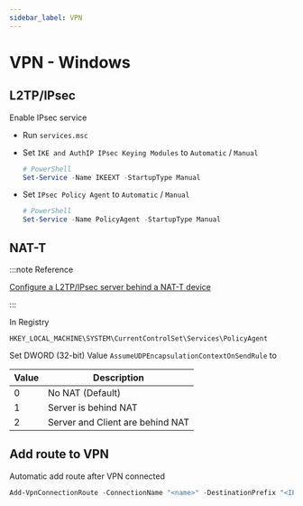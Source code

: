 ```yaml
---
sidebar_label: VPN
---
```


# VPN - Windows

## L2TP/IPsec

Enable IPsec service

- Run `services.msc`
- Set `IKE and AuthIP IPsec Keying Modules` to `Automatic` / `Manual`
  
  ```powershell
  # PowerShell
  Set-Service -Name IKEEXT -StartupType Manual
  ```

- Set `IPsec Policy Agent` to `Automatic` / `Manual`
  
  ```powershell
  # PowerShell
  Set-Service -Name PolicyAgent -StartupType Manual
  ```

## NAT-T

:::note Reference

[Configure a L2TP/IPsec server behind a NAT-T device](https://docs.microsoft.com/en-us/troubleshoot/windows-server/networking/configure-l2tp-ipsec-server-behind-nat-t-device)

:::

In Registry
```
HKEY_LOCAL_MACHINE\SYSTEM\CurrentControlSet\Services\PolicyAgent
```

Set DWORD (32-bit) Value `AssumeUDPEncapsulationContextOnSendRule` to

| Value | Description |
|-|-|
| 0 | No NAT (Default) |
| 1 | Server is behind NAT |
| 2 | Server and Client are behind NAT |

## Add route to VPN

Automatic add route after VPN connected

```powershell
Add-VpnConnectionRoute -ConnectionName "<name>" -DestinationPrefix "<IP/Prefix>" -PassThru
```
